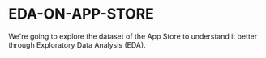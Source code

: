 # EDA-ON-APP-STORE
We're going to explore the dataset of the App Store to understand it better through Exploratory Data Analysis (EDA). 
